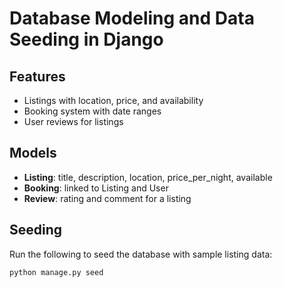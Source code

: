 # Database Modeling and Data Seeding in Django

## Features

- Listings with location, price, and availability
- Booking system with date ranges
- User reviews for listings

## Models

- **Listing**: title, description, location, price_per_night, available
- **Booking**: linked to Listing and User
- **Review**: rating and comment for a listing

## Seeding

Run the following to seed the database with sample listing data:

```bash
python manage.py seed
```
